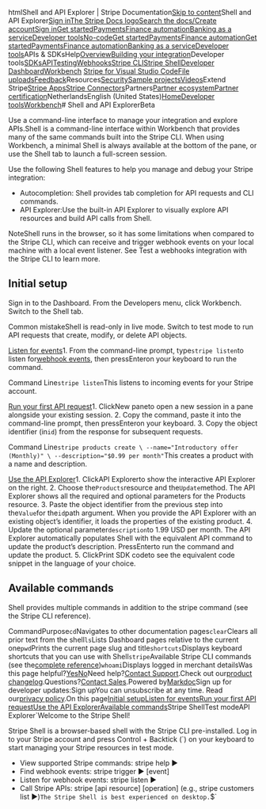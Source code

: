htmlShell and API Explorer | Stripe Documentation[Skip to content](#main-content)Shell and API Explorer[Sign in](https://dashboard.stripe.com/login?redirect=https%3A%2F%2Fdocs.stripe.com%2Fworkbench%2Fshell)[The Stripe Docs logo](/)[Search the docs/](#)[Create account](https://dashboard.stripe.com/register)[Sign in](https://dashboard.stripe.com/login?redirect=https%3A%2F%2Fdocs.stripe.com%2Fworkbench%2Fshell)[Get started](/get-started)[Payments](/payments)[Finance automation](/finance-automation)[Banking as a service](/financial-services)[Developer tools](/development)[No-code](/no-code)[Get started](/get-started)[Payments](/payments)[Finance automation](/finance-automation)[](#)[Get started](/get-started)[Payments](/payments)[Finance automation](/finance-automation)[Banking as a service](/financial-services)[Developer tools](/development)[](#)APIs & SDKsHelp[Overview](/docs/development)[Building your integration](#)Developer tools[SDKs](#)[API](#)[Testing](#)[Webhooks](#)[Stripe CLI](#)[Stripe Shell](#)[Developer Dashboard](#)[Workbench](#)
[Stripe for Visual Studio Code](/docs/stripe-vscode)[File uploads](/docs/file-upload)[Feedback](/docs/dev-tools-csat)Resources[Security](#)[Sample projects](#)[Videos](#)Extend Stripe[Stripe Apps](#)[Stripe Connectors](#)Partners[Partner ecosystem](/docs/partners)[Partner certification](/docs/partners/training-and-certification)NetherlandsEnglish (United States)[](#)[](#)[Home](/docs)[Developer tools](/docs/development)[Workbench](/docs/workbench)# Shell and API ExplorerBeta

Use a command-line interface to manage your integration and explore APIs.Shell is a command-line interface within Workbench that provides many of the same commands built into the Stripe CLI. When using Workbench, a minimal Shell is always available at the bottom of the pane, or use the Shell tab to launch a full-screen session.

Use the following Shell features to help you manage and debug your Stripe integration:

- Autocompletion: Shell provides tab completion for API requests and CLI commands.
- API Explorer:Use the built-in API Explorer to visually explore API resources and build API calls from Shell.

NoteShell runs in the browser, so it has some limitations when compared to the Stripe CLI, which can receive and trigger webhook events on your local machine with a local event listener. See Test a webhooks integration with the Stripe CLI to learn more.

## Initial setup

Sign in to the Dashboard. From the Developers menu, click Workbench. Switch to the Shell tab.

Common mistakeShell is read-only in live mode. Switch to test mode to run API requests that create, modify, or delete API objects.

[Listen for events](#listen)1. From the command-line prompt, type`stripe listen`to listen for[webhook events](/webhooks#events-overview), then pressEnteron your keyboard to run the command.

Command Line`stripe listen`This listens to incoming events for your Stripe account.

[Run your first API request](#first)1. ClickNew paneto open a new session in a pane alongside your existing session.
2. Copy the command, paste it into the command-line prompt, then pressEnteron your keyboard.
3. Copy the object identifier (in`id`) from the response for subsequent requests.

Command Line`stripe products create \
--name="Introductory offer (Monthly)" \
--description="$0.99 per month"`This creates a product with a name and description.

[Use the API Explorer](#explorer)1. ClickAPI Explorerto show the interactive API Explorer on the right.
2. Choose the`Products`resource and the`Update`method. The API Explorer shows all the required and optional parameters for the Products resource.
3. Paste the object identifier from the previous step into the`Value`for the`id`path argument. When you provide the API Explorer with an existing object’s identifier, it loads the properties of the existing product.
4. Update the optional parameter`description`to 1.99 USD per month. The API Explorer automatically populates Shell with the equivalent API command to update the product’s description. PressEnterto run the command and update the product.
5. ClickPrint SDK codeto see the equivalent code snippet in the language of your choice.

## Available commands

Shell provides multiple commands in addition to the stripe command (see the Stripe CLI reference).

CommandPurpose`cd`Navigates to other documentation pages`clear`Clears all prior text from the shell`ls`Lists Dashboard pages relative to the current one`pwd`Prints the current page slug and title`shortcuts`Displays keyboard shortcuts that you can use with Shell`stripe`Available Stripe CLI commands (see the[complete reference](/cli))`whoami`Displays logged in merchant detailsWas this page helpful?[Yes](#)[No](#)Need help?[Contact Support](https://support.stripe.com/).Check out our[product changelog](https://stripe.com/blog/changelog).Questions?[Contact Sales](https://stripe.com/contact/sales).Powered by[Markdoc](https://markdoc.dev)Sign up for developer updates:Sign upYou can unsubscribe at any time. Read our[privacy policy](https://stripe.com/privacy).On this page[Initial setup](#initial-setup)[Listen for events](#listen)[Run your first API request](#first)[Use the API Explorer](#explorer)[Available commands](#available-commands)Stripe ShellTest modeAPI Explorer[](https://stripe.com/docs/stripe-cli#install)`Welcome to the Stripe Shell!

Stripe Shell is a browser-based shell with the Stripe CLI pre-installed. Log in to your
Stripe account and press Control + Backtick (`) on your keyboard to start managing your Stripe
resources in test mode.

- View supported Stripe commands: stripe help ▶️
- Find webhook events: stripe trigger ▶️ [event]
- Listen for webhook events: stripe listen ▶
- Call Stripe APIs: stripe [api resource] [operation] (e.g., stripe customers list ▶️)`The Stripe Shell is best experienced on desktop.`$`
